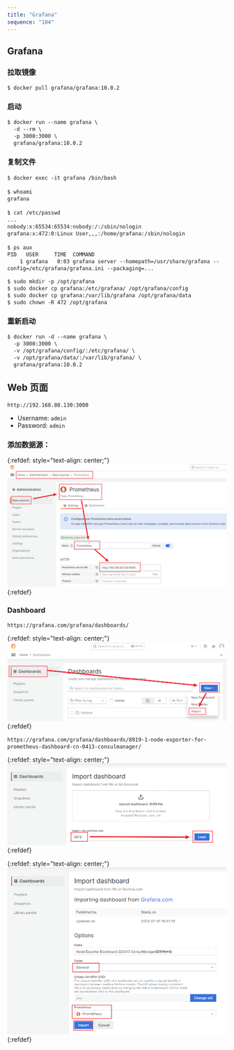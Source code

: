```yaml
---
title: "Grafana"
sequence: "104"
---
```


## Grafana

### 拉取镜像

```text
$ docker pull grafana/grafana:10.0.2
```

### 启动

```text
$ docker run --name grafana \
  -d --rm \
  -p 3000:3000 \
  grafana/grafana:10.0.2
```

### 复制文件

```text
$ docker exec -it grafana /bin/bash

$ whoami
grafana

$ cat /etc/passwd
...
nobody:x:65534:65534:nobody:/:/sbin/nologin
grafana:x:472:0:Linux User,,,:/home/grafana:/sbin/nologin

$ ps aux
PID   USER     TIME  COMMAND
    1 grafana   0:03 grafana server --homepath=/usr/share/grafana --config=/etc/grafana/grafana.ini --packaging=...
```

```text
$ sudo mkdir -p /opt/grafana
$ sudo docker cp grafana:/etc/grafana/ /opt/grafana/config
$ sudo docker cp grafana:/var/lib/grafana /opt/grafana/data
$ sudo chown -R 472 /opt/grafana
```

### 重新启动

```text
$ docker run -d --name grafana \
  -p 3000:3000 \
  -v /opt/grafana/config/:/etc/grafana/ \
  -v /opt/grafana/data/:/var/lib/grafana/ \
  grafana/grafana:10.0.2
```

## Web 页面

```text
http://192.168.80.130:3000
```

- Username: `admin`
- Password: `admin`

### 添加数据源：

{:refdef: style="text-align: center;"}
![](/assets/images/grafana/grafana-administration-data-source-prometheus.png)
{:refdef}

### Dashboard

```text
https://grafana.com/grafana/dashboards/
```

{:refdef: style="text-align: center;"}
![](/assets/images/grafana/grafana-dashboard-new-import.png)
{:refdef}

```text
https://grafana.com/grafana/dashboards/8919-1-node-exporter-for-prometheus-dashboard-cn-0413-consulmanager/
```

{:refdef: style="text-align: center;"}
![](/assets/images/grafana/grafana-dashboard-import-load.png)
{:refdef}

{:refdef: style="text-align: center;"}
![](/assets/images/grafana/grafana-dashboard-new-prometheus-import.png)
{:refdef}
